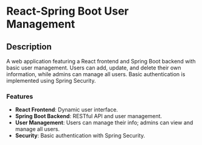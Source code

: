 
# React-Spring Boot User Management

## Description

A web application featuring a React frontend and Spring Boot backend with basic user management. Users can add, update, and delete their own information, while admins can manage all users. Basic authentication is implemented using Spring Security.

### Features

- **React Frontend**: Dynamic user interface.
- **Spring Boot Backend**: RESTful API and user management.
- **User Management**: Users can manage their info; admins can view and manage all users.
- **Security**: Basic authentication with Spring Security.



